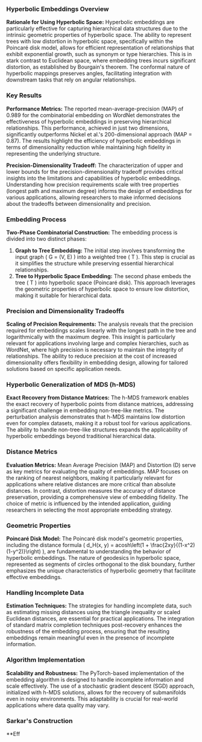 ### Hyperbolic Embeddings Overview

**Rationale for Using Hyperbolic Space:**
Hyperbolic embeddings are particularly effective for capturing hierarchical data structures due to the intrinsic geometric properties of hyperbolic space. The ability to represent trees with low distortion in hyperbolic space, specifically within the Poincaré disk model, allows for efficient representation of relationships that exhibit exponential growth, such as synonym or type hierarchies. This is in stark contrast to Euclidean space, where embedding trees incurs significant distortion, as established by Bourgain's theorem. The conformal nature of hyperbolic mappings preserves angles, facilitating integration with downstream tasks that rely on angular relationships.

### Key Results

**Performance Metrics:**
The reported mean-average-precision (MAP) of 0.989 for the combinatorial embedding on WordNet demonstrates the effectiveness of hyperbolic embeddings in preserving hierarchical relationships. This performance, achieved in just two dimensions, significantly outperforms Nickel et al.'s 200-dimensional approach (MAP = 0.87). The results highlight the efficiency of hyperbolic embeddings in terms of dimensionality reduction while maintaining high fidelity in representing the underlying structure.

**Precision-Dimensionality Tradeoff:**
The characterization of upper and lower bounds for the precision-dimensionality tradeoff provides critical insights into the limitations and capabilities of hyperbolic embeddings. Understanding how precision requirements scale with tree properties (longest path and maximum degree) informs the design of embeddings for various applications, allowing researchers to make informed decisions about the tradeoffs between dimensionality and precision.

### Embedding Process

**Two-Phase Combinatorial Construction:**
The embedding process is divided into two distinct phases:
1. **Graph to Tree Embedding:** The initial step involves transforming the input graph \( G = (V, E) \) into a weighted tree \( T \). This step is crucial as it simplifies the structure while preserving essential hierarchical relationships.
2. **Tree to Hyperbolic Space Embedding:** The second phase embeds the tree \( T \) into hyperbolic space (Poincaré disk). This approach leverages the geometric properties of hyperbolic space to ensure low distortion, making it suitable for hierarchical data.

### Precision and Dimensionality Tradeoffs

**Scaling of Precision Requirements:**
The analysis reveals that the precision required for embeddings scales linearly with the longest path in the tree and logarithmically with the maximum degree. This insight is particularly relevant for applications involving large and complex hierarchies, such as WordNet, where high precision is necessary to maintain the integrity of relationships. The ability to reduce precision at the cost of increased dimensionality offers flexibility in embedding design, allowing for tailored solutions based on specific application needs.

### Hyperbolic Generalization of MDS (h-MDS)

**Exact Recovery from Distance Matrices:**
The h-MDS framework enables the exact recovery of hyperbolic points from distance matrices, addressing a significant challenge in embedding non-tree-like metrics. The perturbation analysis demonstrates that h-MDS maintains low distortion even for complex datasets, making it a robust tool for various applications. The ability to handle non-tree-like structures expands the applicability of hyperbolic embeddings beyond traditional hierarchical data.

### Distance Metrics

**Evaluation Metrics:**
Mean Average Precision (MAP) and Distortion (D) serve as key metrics for evaluating the quality of embeddings. MAP focuses on the ranking of nearest neighbors, making it particularly relevant for applications where relative distances are more critical than absolute distances. In contrast, distortion measures the accuracy of distance preservation, providing a comprehensive view of embedding fidelity. The choice of metric is influenced by the intended application, guiding researchers in selecting the most appropriate embedding strategy.

### Geometric Properties

**Poincaré Disk Model:**
The Poincaré disk model's geometric properties, including the distance formula \( d_H(x, y) = acosh\left(1 + \frac{2xy}{(1-x^2)(1-y^2)}\right) \), are fundamental to understanding the behavior of hyperbolic embeddings. The nature of geodesics in hyperbolic space, represented as segments of circles orthogonal to the disk boundary, further emphasizes the unique characteristics of hyperbolic geometry that facilitate effective embeddings.

### Handling Incomplete Data

**Estimation Techniques:**
The strategies for handling incomplete data, such as estimating missing distances using the triangle inequality or scaled Euclidean distances, are essential for practical applications. The integration of standard matrix completion techniques post-recovery enhances the robustness of the embedding process, ensuring that the resulting embeddings remain meaningful even in the presence of incomplete information.

### Algorithm Implementation

**Scalability and Robustness:**
The PyTorch-based implementation of the embedding algorithm is designed to handle incomplete information and scale effectively. The use of a stochastic gradient descent (SGD) approach, initialized with h-MDS solutions, allows for the recovery of submanifolds even in noisy environments. This adaptability is crucial for real-world applications where data quality may vary.

### Sarkar's Construction

**Eff